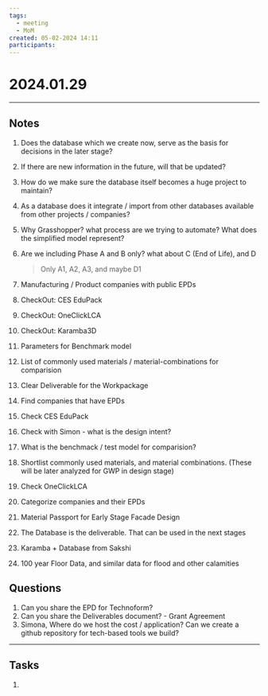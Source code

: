 ```yaml
---
tags:
  - meeting
  - MoM
created: 05-02-2024 14:11
participants:
---
```

# 2024.01.29
---
## Notes
1. Does the database which we create now, serve as the basis for decisions in the later stage?
2. If there are new information in the future, will that be updated?
3. How do we make sure the database itself becomes a huge project to maintain?
4. As a database does it integrate / import from other databases available from other projects / companies?
5. Why Grasshopper? what process are we trying to automate? What does the simplified model represent?
6. Are we including Phase A and B only? what about C (End of Life), and D
	> Only A1, A2, A3, and maybe D1


1. Manufacturing / Product companies with public EPDs
2. CheckOut: CES EduPack
3. CheckOut: OneClickLCA
4. CheckOut: Karamba3D
5. Parameters for Benchmark model
6. List of commonly used materials / material-combinations for comparision
7. Clear Deliverable for the Workpackage

8. Find companies that have EPDs
9. Check CES EduPack
10. Check with Simon - what is the design intent?
11. What is the benchmack / test model for comparision?
12. Shortlist commonly used materials, and material combinations. (These will be later analyzed for GWP in design stage)
13. Check OneClickLCA
14. Categorize companies and their EPDs
15. Material Passport for Early Stage Facade Design
16. The Database is the deliverable. That can be used in the next stages
17. Karamba + Database from Sakshi
18. 100 year Floor Data, and similar data for flood and other calamities
## Questions
1. Can you share the EPD for Technoform?
2. Can you share the Deliverables document? - Grant Agreement
3. Simona, Where do we host the cost / application? Can we create a github repository for tech-based tools we build?

---
## Tasks
1. 
   